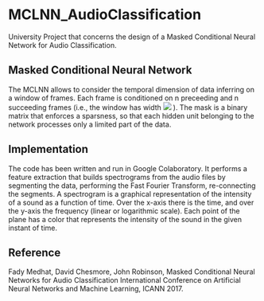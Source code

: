 # MCLNN_AudioClassification
University Project that concerns the design of a Masked Conditional Neural Network for Audio Classification.

## Masked Conditional Neural Network
The MCLNN allows to consider the temporal dimension of data inferring on a window of frames. Each frame is conditioned on n preceeding and n succeeding frames (i.e., the window has width <img src="https://render.githubusercontent.com/render/math?math=d = 2n %2B 1">
). The mask is a binary matrix that enforces a sparsness, so that each hidden unit belonging to the network processes only a limited part of the data.

## Implementation
The code has been written and run in Google Colaboratory. It performs a feature extraction that builds spectrograms from the audio files by segmenting the data, performing the Fast Fourier Transform, re-connecting the segments.
A spectrogram is a graphical representation of the intensity of a sound as a function of time. Over the x-axis there is the time, and over the y-axis the frequency (linear or logarithmic scale). Each point of the plane has a color that represents the intensity of the sound in the given instant of time.

## Reference
Fady Medhat, David Chesmore, John Robinson, Masked Conditional Neural Networks for Audio Classification International Conference on Artificial Neural Networks and Machine Learning, ICANN 2017.
